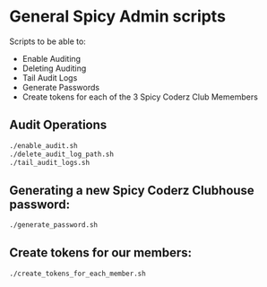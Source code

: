 # General Spicy Admin scripts

Scripts to be able to:
  * Enable Auditing
  * Deleting Auditing
  * Tail Audit Logs
  * Generate Passwords
  * Create tokens for each of the 3 Spicy Coderz Club Memembers

## Audit Operations
```bash
./enable_audit.sh
./delete_audit_log_path.sh
./tail_audit_logs.sh
```

## Generating a new Spicy Coderz Clubhouse password:
```bash
./generate_password.sh
```

## Create tokens for our members:
```bash
./create_tokens_for_each_member.sh
```
